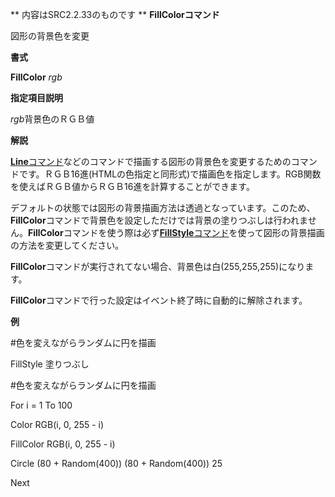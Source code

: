 ** 内容はSRC2.2.33のものです **
**FillColorコマンド**

図形の背景色を変更

**書式**

**FillColor** *rgb*

**指定項目説明**

*rgb*背景色のＲＧＢ値

**解説**

[**Line**コマンド](Lineコマンド.md)などのコマンドで描画する図形の背景色を変更するためのコマンドです。ＲＧＢ16進(HTMLの色指定と同形式)で描画色を指定します。RGB関数を使えばＲＧＢ値からＲＧＢ16進を計算することができます。

デフォルトの状態では図形の背景描画方法は透過となっています。このため、**FillColor**コマンドで背景色を設定しただけでは背景の塗りつぶしは行われません。**FillColor**コマンドを使う際は必ず[**FillStyle**コマンド](FillStyleコマンド.md)を使って図形の背景描画の方法を変更してください。

**FillColor**コマンドが実行されてない場合、背景色は白(255,255,255)になります。

**FillColor**コマンドで行った設定はイベント終了時に自動的に解除されます。

**例**

#色を変えながらランダムに円を描画

FillStyle 塗りつぶし

#色を変えながらランダムに円を描画

For i = 1 To 100

Color RGB(i, 0, 255 - i)

FillColor RGB(i, 0, 255 - i)

Circle (80 + Random(400)) (80 + Random(400)) 25

Next
